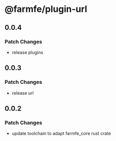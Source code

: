 # @farmfe/plugin-url

## 0.0.4

### Patch Changes

- release plugins

## 0.0.3

### Patch Changes

- release url

## 0.0.2

### Patch Changes

- update toolchain to adapt farmfe_core rust crate

